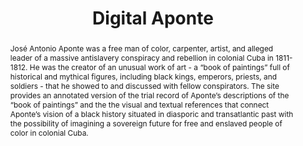 ---
pid: aponte
done: true
title: Digital Aponte
category: Other
tags:
- exhibition
abstract: 'José Antonio Aponte was a free man of color, carpenter, artist, and alleged
  leader of a massive antislavery conspiracy and rebellion in colonial Cuba in 1811-1812.
  He was the creator of an unusual work of art - a “book of paintings” full of historical
  and mythical figures, including black kings, emperors, priests, and soldiers - that
  he showed to and discussed with fellow conspirators. The site provides an annotated
  version of the trial record of Aponte’s descriptions of the “book of paintings”
  and the the visual and textual references that connect Aponte’s vision of a black
  history situated in diasporic and transatlantic past with the possibility of imagining
  a sovereign future for free and enslaved people of color in colonial Cuba. '
pis:
- ferrer
link: https://aponte.hosting.nyu.edu/
local_image: aponte.jpg
original_img: https://aponte.hosting.nyu.edu/wp-content/uploads/2016/07/003.jpg
hero_image: "/media/banners/aponte.jpg"
order: '026'
layout: project
---